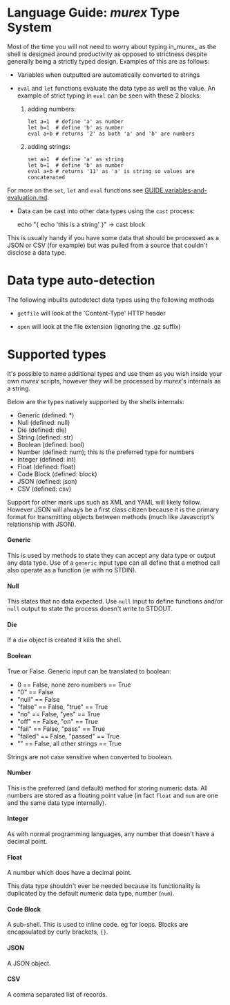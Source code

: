 # Language Guide: _murex_ Type System

Most of the time you will not need to worry about typing in_murex_ as
the shell is designed around productivity as opposed to strictness
despite generally being a strictly typed design. Examples of this are as
follows:

* Variables when outputted are automatically converted to strings

* `eval` and `let` functions evaluate the data type as well as the value.
An example of strict typing in `eval` can be seen with these 2 blocks:

    1. adding numbers:

        ```
        let a=1  # define 'a' as number
        let b=1  # define 'b' as number
        eval a+b # returns '2' as both 'a' and 'b' are numbers
        ```

    2. adding strings:

        ```
        set a=1  # define 'a' as string
        let b=1  # define 'b' as number
        eval a+b # returns '11' as 'a' is string so values are concatenated
        ```

For more on the `set`, `let` and `eval` functions see [GUIDE.variables-and-evaluation.md](./GUIDE.variables-and-evaluation.md).

* Data can be cast into other data types using the `cast` process:

    echo "{ echo 'this is a string' }" -> cast block

This is usually handy if you have some data that should be processed as
a JSON or CSV (for example) but was pulled from a source that couldn't
disclose a data type.

# Data type auto-detection

The following inbuilts autodetect data types using the following methods

* `getfile` will look at the 'Content-Type' HTTP header

* `open` will look at the file extension (ignoring the .gz suffix)

# Supported types

It's possible to name additional types and use them as you wish inside
your own _murex_ scripts, however they will be processed by _murex_'s
internals as a string.

Below are the types natively supported by the shells internals:

* Generic   (defined: *)
* Null      (defined: null)
* Die       (defined: die)
* String    (defined: str)
* Boolean   (defined: bool)
* Number    (defined: num); this is the preferred type for numbers
* Integer   (defined: int)
* Float     (defined: float)
* Code Block (defined: block)
* JSON      (defined: json)
* CSV       (defined: csv)

Support for other mark ups such as XML and YAML will likely follow.
However JSON will always be a first class citizen because it is the
primary format for transmitting objects between methods (much like
Javascript's relationship with JSON).

#### Generic

This is used by methods to state they can accept any data type or output
any data type. Use of a `generic` input type can all define that a
method call also operate as a function (ie with no STDIN).

#### Null

This states that no data expected. Use `null` input to define functions
and/or `null` output to state the process doesn't write to STDOUT.

#### Die

If a `die` object is created it kills the shell.

#### Boolean

True or False. Generic input can be translated to boolean:

* 0 == False, none zero numbers == True
* "0" == False
* "null" == False
* "false" == False, "true" == True
* "no" == False, "yes" == True
* "off" == False, "on" == True
* "fail" == False, "pass" == True
* "failed" == False, "passed" == True
* "" == False, all other strings == True

Strings are not case sensitive when converted to boolean.

#### Number

This is the preferred (and default) method for storing numeric data. All
numbers are stored as a floating point value (in fact `float` and `num`
are one and the same data type internally).

#### Integer

As with normal programming languages, any number that doesn't have a
decimal point.

#### Float

A number which does have a decimal point.

This data type shouldn't ever be needed because its functionality is
duplicated by the default numeric data type, number (`num`).

#### Code Block

A sub-shell. This is used to inline code. eg for loops. Blocks are
encapsulated by curly brackets, `{}`.

#### JSON

A JSON object.

#### CSV

A comma separated list of records.